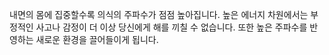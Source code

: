 내면의 몸에 집중할수록 의식의 주파수가 점점 높아집니다. 높은 에너지 차원에서는 부정적인 사고나 감정이 더 이상 당신에게 해를 끼칠 수 없습니다. 또한 높은 주파수를 반영하는 새로운 환경을 끌어들이게 됩니다.